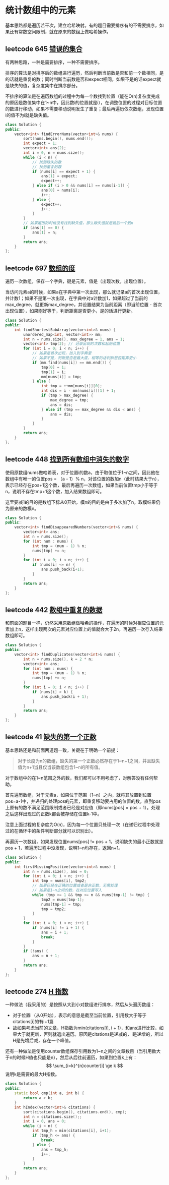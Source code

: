 # 统计数组中的元素

基本思路都是遍历若干次，建立哈希映射。有的题目需要排序有的不需要排序，如果还有常数空间限制，就在原来的数组上做哈希操作。

## leetcode 645  [错误的集合](https://leetcode-cn.com/problems/set-mismatch/)

有两种思路，一种是需要排序，一种不需要排序。

排序的算法是对排序后的数组进行遍历，然后判断当前数是否和前一个数相同，是的话就是重复的数；同时判断当前数是否和expect相同，如果不是的话expect就是缺失的值，复杂度集中在排序部分。

不排序的算法是在遍历数组的过程中为每一个数找到位置（能在O(n)复杂度完成的原因是数值集中在1~n中，因此数i的位置就是i），在调整位置的过程对目标位置的数进行移动，如果不需要移动说明发生了重复；最后再遍历依次数组，发现位置i的值不为i就是缺失值。

```c++
class Solution {
public:
    vector<int> findErrorNums(vector<int>& nums) {
        sort(nums.begin(), nums.end());
        int expect = 1;
        vector<int> ans(2);
        int i = 0, n = nums.size();
        while (i < n) {
            // 找到缺失的数
            // 找到重复的数
            if (nums[i] == expect + 1) {
                ans[1] = expect;
                expect++;
            } else if (i > 0 && nums[i] == nums[i-1]) {
                ans[0] = nums[i];
                i++;
            } else {
                expect++;
                i++;
            }
        }
        // 如果遍历的时候没有找到缺失值，那么缺失值就是最后一个数n
        if (ans[1] == 0) {
            ans[1] = n;
        }
        return ans;
    }
};
```



## leetcode 697 [数组的度](https://leetcode-cn.com/problems/degree-of-an-array/)

遍历一次数组，保存一个字典，键是元素，值是（出现次数，出现位置）。

当访问元素a的时候，如果a在字典中第一次出现，那么就记录a的首次出现位置，并计数1；如果不是第一次出现，在字典中对a计数加1，如果超过了当前的max_degree，就更新max_degree，并设置结果为当前距离（即当前位置 - 首次出现位置），如果刚好等于，判断距离是否更小，是的话进行更新。

```c++
class Solution {
public:
    int findShortestSubArray(vector<int>& nums) {
        unordered_map<int, vector<int>> mm;
        int n = nums.size(), max_degree = 1, ans = 1;
        vector<int> tmp(2); // 记录出现的次数和起始位置
        for (int i = 0; i < n; i++) {
            // 如果是首次出现，加入到字典里
            // 如果不是，判断是否是最大度，相等的话判断是否距离更小
            if (mm.find(nums[i]) == mm.end()) {
                tmp[0] = 1;
                tmp[1] = i;
                mm[nums[i]] = tmp;
            } else {
                int tmp = ++mm[nums[i]][0];
                int dis = i - mm[nums[i]][1] + 1;
                if (tmp > max_degree) {
                    max_degree = tmp;
                    ans = dis;
                } else if (tmp == max_degree && dis < ans) {
                    ans = dis;
                }
            }
        }
        return ans;
    }
};
```



## leetcode 448  [找到所有数组中消失的数字](https://leetcode-cn.com/problems/find-all-numbers-disappeared-in-an-array/)

使用原数组nums做哈希表，对于位置i的数a，由于取值位于1~n之间，因此他在数组中有唯一的位置pos = （a - 1）% n，对该位置的数加n（此时结果大于n），表示已经存在pos+1这个数，最后再遍历一次数组，如果当前位置tmp小于等于n，说明不存在tmp+1这个数，加入结果数组即可。

这里要减1的目的是数组下标从0开始，模n的目的是由于多次加了n，取模结果仍为原来的数模n。

```c++
class Solution {
public:
    vector<int> findDisappearedNumbers(vector<int>& nums) {
        vector<int> ans;
        int n = nums.size();
        for (int num : nums) {
            int tmp = (num - 1) % n;
            nums[tmp] += n;
        } 
        for (int i = 0; i < n; i++) {
            if (nums[i] <= n) {
                ans.push_back(i+1);
            }
        } 
        return ans;
    }
};
```



## leetcode 442 [数组中重复的数据](https://leetcode-cn.com/problems/find-all-duplicates-in-an-array/)

和前面的题目一样，仍然采用原数组做哈希的操作，在遍历的时候对相应位置的元素加上n，这样出现两次的元素对应位置上的值就会大于2n，再遍历一次存入结果数组即可。

```c++
class Solution {
public:
    vector<int> findDuplicates(vector<int>& nums) {
        int n = nums.size(), k = 2 * n;
        vector<int> ans;
        for (int num : nums) {
            int tmp = (num - 1) % n;
            nums[tmp] += n;
        }
        for (int i = 0; i < n; i++) {
            if (nums[i] > k) {
                ans.push_back(i + 1);
            }
        }
        return ans;
    }
};
```



## leetcode 41 [ 缺失的第一个正数](https://leetcode-cn.com/problems/first-missing-positive/)

基本思路还是和前面两道题一致，关键在于明确一个前提：

> 对于长度为n的数组，缺失的第一个正数必然存在于1~n+1之间，并且缺失值为n+1当且仅当该数组包含1~n的所有值。

对于数组中的在1~n范围之外的数，我们都可以不用考虑了，对解答没有任何帮助。

首先遍历数组，对于元素a，如果位于范围（1~n）之内，就将其放置到位置pos=a-1中，并递归的处理pos的元素，即重复移动要占用的位置的数，直到pos上原有的数不满足范围限制或者已经是对应值（即nums[pos] = pos + 1）。处理之后这样出现过的正数k都会被存储在位置k-1中。

注意上面过程的复杂度为O(n)，因为每一个位置只处理一次（在递归过程中处理过的在循环中的条件判断部分就可以识别出）。

再遍历一次数组，如果发现位置nums[pos] != pos + 1，说明缺失的最小正数就是pos + 1，若遍历过程中没发现，说明1~n均存在，返回n+1。

```c++
class Solution {
public:
    int firstMissingPositive(vector<int>& nums) {
        int n = nums.size(), ans = 0;
        for (int i = 0; i < n; i++) {
            int tmp = nums[i], tmp2;
            // 如果已经在正确的位置或者是非正数，无需处理
            // 如果是1~n之间的数，在对应位置写入
            while (tmp >= 1 && tmp <= n && nums[tmp-1] != tmp) {
                tmp2 = nums[tmp-1];
                nums[tmp-1] = tmp;
                tmp = tmp2;
            }
        }
        for (int i = 0; i < n; i++) {
            if (nums[i] != i + 1) {
                ans = i + 1;
                break;
            }
        }
        if (!ans) {
            ans = n + 1;
        }
        return ans;
    }
};
```



## leetcode 274 [H 指数](https://leetcode-cn.com/problems/h-index/)

一种做法（我采用的）是按照从大到小对数组进行排序，然后从头遍历数组：

* 对于位置i（从0开始），表示的意思是截至当前位置，引用数大于等于citations[i]的有i+1篇
* 故如果考虑当前的文章，H指数为min(citations[i], i + 1)，和ans进行比较，如果大于就更新，否则就退出遍历。原因是citations是递减的，i是递增的，所以H是先增后减，存在一个峰值。

还有一种做法是使用counter数组保存引用数为1~n之间的文章数目（当引用数大于n的时候H值也只能是n），然后从后往前遍历，如果到位置k上有：
$$
\sum_{i=k}^{n}counter[i] \ge k
$$
说明k是需要的最大H指数。

```c++
class Solution {
public:
    static bool cmp(int a, int b) {
        return a > b;
    }
    int hIndex(vector<int>& citations) {
        sort(citations.begin(), citations.end(), cmp);
        int n = citations.size();;
        int i = 0, ans = 0;
        while (i < n) {
            int tmp_h = min(citations[i], i+1);
            if (tmp_h <= ans) {
                break;
            } else {
                ans = tmp_h;
                i++;
            }
        }
        return ans;
    }
};
```

